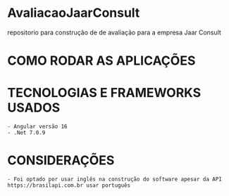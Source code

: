 # AvaliacaoJaarConsult
repositorio para construção de de avaliação para a empresa Jaar Consult


# COMO RODAR AS APLICAÇÕES

# TECNOLOGIAS E FRAMEWORKS USADOS
	- Angular versão 16
	- .Net 7.0.9
	
# CONSIDERAÇÕES
	- Foi optado por usar inglês na construção do software apesar da API https://brasilapi.com.br usar português
